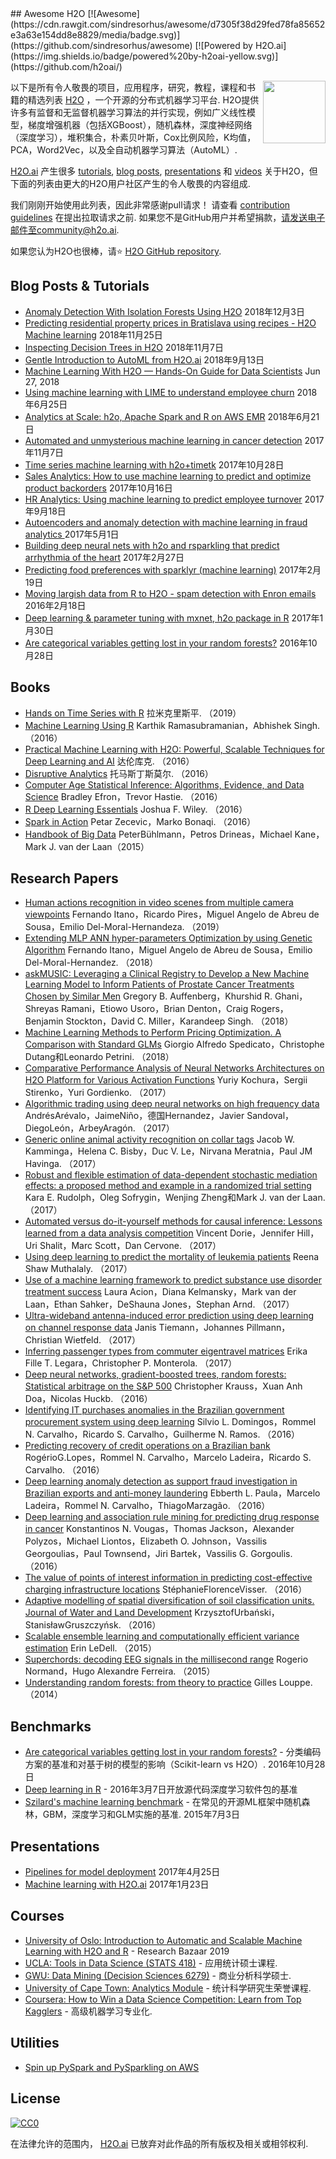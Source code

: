 <div class="github-widget" data-repo="h2oai/awesome-h2o"></div>
<script async src="https://pagead2.googlesyndication.com/pagead/js/adsbygoogle.js"></script><ins class="adsbygoogle" style="display:block" data-ad-client="ca-pub-6890694312814945" data-ad-slot="5473692530" data-ad-format="auto"  data-full-width-responsive="true"></ins><script>(adsbygoogle = window.adsbygoogle || []).push({});</script>
## Awesome H2O [![Awesome](https://cdn.rawgit.com/sindresorhus/awesome/d7305f38d29fed78fa85652e3a63e154dd8e8829/media/badge.svg)](https://github.com/sindresorhus/awesome) [![Powered by H2O.ai](https://img.shields.io/badge/powered%20by-h2oai-yellow.svg)](https://github.com/h2oai/)

[<img src="https://rawgit.com/h2oai/awesome-h2o/master/h2o_logo.png" align="right" width="100">](https://raw.githubusercontent.com/h2oai/h2o-3)

以下是所有令人敬畏的项目，应用程序，研究，教程，课程和书籍的精选列表 [H2O](https://github.com/h2oai/h2o-3) ，一个开源的分布式机器学习平台.  H2O提供许多有监督和无监督机器学习算法的并行实现，例如广义线性模型，梯度增强机器（包括XGBoost），随机森林，深度神经网络（深度学习），堆积集合，朴素贝叶斯，Cox比例风险，K均值，PCA，Word2Vec，以及全自动机器学习算法（AutoML）.

[H2O.ai](http://www.h2o.ai/about/) 产生很多 [tutorials](https://github.com/h2oai/h2o-tutorials), [blog posts](http://blog.h2o.ai/), [presentations](https://github.com/h2oai/h2o-meetups) 和 [videos](https://www.youtube.com/user/0xdata) 关于H2O，但下面的列表由更大的H2O用户社区产生的令人敬畏的内容组成.

 我们刚刚开始使用此列表，因此非常感谢pull请求！  请查看 [contribution guidelines](https://github.com/h2oai/awesome-h2o/blob/master/contributing.md)  在提出拉取请求之前.  如果您不是GitHub用户并希望捐款，请发送电子邮件至community@h2o.ai.

如果您认为H2O也很棒，请⭐ [H2O GitHub repository](https://github.com/h2oai/h2o-3/).


## Blog Posts & Tutorials
- [Anomaly Detection With Isolation Forests Using H2O](https://dzone.com/articles/anomaly-detection-with-isolation-forests-using-h2o-1) 2018年12月3日
- [Predicting residential property prices in Bratislava using recipes - H2O Machine learning](https://www.michal-kapusta.com/post/2018-11-02-predicting-residential-property-prices-in-bratislava-using-recipes-h2o-machine-learning-part-ii/) 2018年11月25日
- [Inspecting Decision Trees in H2O](https://dzone.com/articles/inspecting-decision-trees-in-h2o) 2018年11月7日
- [Gentle Introduction to AutoML from H2O.ai](https://medium.com/analytics-vidhya/gentle-introduction-to-automl-from-h2o-ai-a42b393b4ba2) 2018年9月13日
- [Machine Learning With H2O — Hands-On Guide for Data Scientists](https://dzone.com/articles/machine-learning-with-h2o-hands-on-guide-for-data) Jun 27, 2018
- [Using machine learning with LIME to understand employee churn](http://www.business-science.io/business/2018/06/25/lime-local-feature-interpretation.html) 2018年6月25日
- [Analytics at Scale: h2o, Apache Spark and R on AWS EMR](https://redoakstrategic.com/h2oaws/) 2018年6月21日
- [Automated and unmysterious machine learning in cancer detection](https://kkulma.github.io/2017-11-07-automated_machine_learning_in_cancer_detection/) 2017年11月7日
- [Time series machine learning with h2o+timetk](http://www.business-science.io/code-tools/2017/10/28/demo_week_h2o.html) 2017年10月28日
- [Sales Analytics: How to use machine learning to predict and optimize product backorders](http://www.business-science.io/business/2017/10/16/sales_backorder_prediction.html) 2017年10月16日
- [HR Analytics: Using machine learning to predict employee turnover](http://www.business-science.io/business/2017/09/18/hr_employee_attrition.html) 2017年9月18日
- [Autoencoders and anomaly detection with machine learning in fraud analytics ](https://shiring.github.io/machine_learning/2017/05/01/fraud) 2017年5月1日
- [Building deep neural nets with h2o and rsparkling that predict arrhythmia of the heart](https://shiring.github.io/machine_learning/2017/02/27/h2o) 2017年2月27日
- [Predicting food preferences with sparklyr (machine learning)](https://shiring.github.io/machine_learning/2017/02/19/food_spark) 2017年2月19日
- [Moving largish data from R to H2O - spam detection with Enron emails](https://ellisp.github.io/blog/2017/02/18/svmlite) 2016年2月18日
- [Deep learning & parameter tuning with mxnet, h2o package in R](http://blog.hackerearth.com/understanding-deep-learning-parameter-tuning-with-mxnet-h2o-package-in-r) 2017年1月30日
- [Are categorical variables getting lost in your random forests?](http://roamanalytics.com/2016/10/28/are-categorical-variables-getting-lost-in-your-random-forests/) 2016年10月28日

## Books

- [Hands on Time Series with R](https://www2.packtpub.com/big-data-and-business-intelligence/hands-time-series-analysis-r)  拉米克里斯平.  （2019）
- [Machine Learning Using R](https://www.amazon.com/Machine-Learning-Using-Karthik-Ramasubramanian/dp/1484223330)  Karthik Ramasubramanian，Abhishek Singh.  （2016）
- [Practical Machine Learning with H2O: Powerful, Scalable Techniques for Deep Learning and AI](https://www.amazon.com/Practical-Machine-Learning-H2O-Techniques/dp/149196460X)  达伦库克.  （2016）
- [Disruptive Analytics](http://link.springer.com/book/10.1007/978-1-4842-1311-7)  托马斯丁斯莫尔.  （2016）
- [Computer Age Statistical Inference: Algorithms, Evidence, and Data Science](https://web.stanford.edu/~hastie/CASI/)  Bradley Efron，Trevor Hastie.  （2016）
- [R Deep Learning Essentials](https://www.packtpub.com/big-data-and-business-intelligence/r-deep-learning-essentials)  Joshua F. Wiley.  （2016）
- [Spark in Action](https://www.manning.com/books/spark-in-action)  Petar Zecevic，Marko Bonaqi.  （2016）
- [Handbook of Big Data](https://www.crcpress.com/Handbook-of-Big-Data/Buhlmann-Drineas-Kane-van-der-Laan/p/book/9781482249071) PeterBühlmann，Petros Drineas，Michael Kane，Mark J. van der Laan（2015）

## Research Papers

- [Human actions recognition in video scenes from multiple camera viewpoints](https://www.sciencedirect.com/science/article/pii/S1389041718308970)  Fernando Itano，Ricardo Pires，Miguel Angelo de Abreu de Sousa，Emilio Del-Moral-Hernandeza.  （2019）
- [Extending MLP ANN hyper-parameters Optimization by using Genetic Algorithm](https://ieeexplore.ieee.org/document/8489520/authors#authors)   Fernando Itano，Miguel Angelo de Abreu de Sousa，Emilio Del-Moral-Hernandez.  （2018）
- [askMUSIC: Leveraging a Clinical Registry to Develop a New Machine Learning Model to Inform Patients of Prostate Cancer Treatments Chosen by Similar Men](https://doi.org/10.1016/j.eururo.2018.09.050)  Gregory B. Auffenberg，Khurshid R. Ghani，Shreyas Ramani，Etiowo Usoro，Brian Denton，Craig Rogers，Benjamin Stockton，David C. Miller，Karandeep Singh.  （2018）
- [Machine Learning Methods to Perform Pricing Optimization.  A Comparison with Standard GLMs](http://www.variancejournal.org/articlespress/articles/Machine-Spedicato.pdf)  Giorgio Alfredo Spedicato，Christophe Dutang和Leonardo Petrini.  （2018）
- [Comparative Performance Analysis of Neural Networks Architectures on H2O Platform for Various Activation Functions](https://arxiv.org/abs/1707.04940)  Yuriy Kochura，Sergii Stirenko，Yuri Gordienko.  （2017）
- [Algorithmic trading using deep neural networks on high frequency data](https://link.springer.com/chapter/10.1007/978-3-319-66963-2_14)  AndrésArévalo，JaimeNiño，德国Hernandez，Javier Sandoval，DiegoLeón，ArbeyAragón.  （2017）
- [Generic online animal activity recognition on collar tags](https://dl.acm.org/citation.cfm?id=3124407)  Jacob W. Kamminga，Helena C. Bisby，Duc V. Le，Nirvana Meratnia，Paul JM Havinga.  （2017）
- [Robust and flexible estimation of data-dependent stochastic mediation effects: a proposed method and example in a randomized trial setting](https://arxiv.org/pdf/1707.09021.pdf)  Kara E. Rudolph，Oleg Sofrygin，Wenjing Zheng和Mark J. van der Laan.  （2017）
- [Automated versus do-it-yourself methods for causal inference: Lessons learned from a data analysis competition](https://arxiv.org/abs/1707.02641)  Vincent Dorie，Jennifer Hill，Uri Shalit，Marc Scott，Dan Cervone.  （2017）
- [Using deep learning to predict the mortality of leukemia patients](https://qspace.library.queensu.ca/bitstream/handle/1974/15929/Muthalaly_Reena%20S_201707_MSC.pdf)  Reena Shaw Muthalaly.  （2017）
- [Use of a machine learning framework to predict substance use disorder treatment success](http://journals.plos.org/plosone/article/file?id=10.1371/journal.pone.0175383&type=printable)  Laura Acion，Diana Kelmansky，Mark van der Laan，Ethan Sahker，DeShauna Jones，Stephan Arnd.  （2017）
- [Ultra-wideband antenna-induced error prediction using deep learning on channel response data](https://www.kn.e-technik.tu-dortmund.de/.cni-bibliography/publications/cni-publications/Tiemann2017a.pdf)  Janis Tiemann，Johannes Pillmann，Christian Wietfeld.  （2017）
- [Inferring passenger types from commuter eigentravel matrices](http://www.tandfonline.com/doi/abs/10.1080/21680566.2017.1291377?journalCode=ttrb20)  Erika Fille T. Legara，Christopher P. Monterola.  （2017）
- [Deep neural networks, gradient-boosted trees, random forests: Statistical arbitrage on the S&P 500](http://www.sciencedirect.com/science/article/pii/S0377221716308657)  Christopher Krauss，Xuan Anh Doa，Nicolas Huckb.  （2016）
- [Identifying IT purchases anomalies in the Brazilian government procurement system using deep learning](http://ieeexplore.ieee.org/document/7838233/?reload=true)  Silvio L. Domingos，Rommel N. Carvalho，Ricardo S. Carvalho，Guilherme N. Ramos.  （2016）
- [Predicting recovery of credit operations on a Brazilian bank](http://ieeexplore.ieee.org/abstract/document/7838243/)  RogérioG.Lopes，Rommel N. Carvalho，Marcelo Ladeira，Ricardo S. Carvalho.  （2016）
- [Deep learning anomaly detection as support fraud investigation in Brazilian exports and anti-money laundering](http://ieeexplore.ieee.org/abstract/document/7838276/)  Ebberth L. Paula，Marcelo Ladeira，Rommel N. Carvalho，ThiagoMarzagão.  （2016）
- [Deep learning and association rule mining for predicting drug response in cancer](https://doi.org/10.1101/070490)  Konstantinos N. Vougas，Thomas Jackson，Alexander Polyzos，Michael Liontos，Elizabeth O. Johnson，Vassilis Georgoulias，Paul Townsend，Jiri Bartek，Vassilis G. Gorgoulis.  （2016）
- [The value of points of interest information in predicting cost-effective charging infrastructure locations](http://www.rsm.nl/fileadmin/Images_NEW/ECFEB/The_value_of_points_of_interest_information.pdf)  StéphanieFlorenceVisser.  （2016）
- [Adaptive modelling of spatial diversification of soil classification units. Journal of Water and Land Development](https://www.degruyter.com/downloadpdf/j/jwld.2016.30.issue-1/jwld-2016-0029/jwld-2016-0029.xml)  KrzysztofUrbański，StanisławGruszczyńsk.  （2016）
- [Scalable ensemble learning and computationally efficient variance estimation](http://www.stat.berkeley.edu/~ledell/papers/ledell-phd-thesis.pdf)  Erin LeDell.  （2015）
- [Superchords: decoding EEG signals in the millisecond range](https://doi.org/10.7287/peerj.preprints.1265v1)  Rogerio Normand，Hugo Alexandre Ferreira.  （2015）
- [Understanding random forests: from theory to practice](https://github.com/glouppe/phd-thesis)  Gilles Louppe.  （2014）

## Benchmarks

- [Are categorical variables getting lost in your random forests?](http://roamanalytics.com/2016/10/28/are-categorical-variables-getting-lost-in-your-random-forests/)   - 分类编码方案的基准和对基于树的模型的影响（Scikit-learn vs H2O）.  2016年10月28日
- [Deep learning in R](http://www.rblog.uni-freiburg.de/2017/02/07/deep-learning-in-r/) -  2016年3月7日开放源代码深度学习软件包的基准
- [Szilard's machine learning benchmark](https://github.com/szilard/benchm-ml)   - 在常见的开源ML框架中随机森林，GBM，深度学习和GLM实施的基准.  2015年7月3日

## Presentations

- [Pipelines for model deployment](https://www.slideshare.net/rocalabern/digital-origin-pipelines-for-model-deployment) 2017年4月25日
- [Machine learning with H2O.ai](https://speakerdeck.com/szilard/machine-learning-with-h2o-dot-ai-la-h2o-meetup-at-at-and-t-jan-2017) 2017年1月23日

## Courses

- [University of Oslo: Introduction to Automatic and Scalable Machine Learning with H2O and R](https://www.ub.uio.no/english/courses-events/events/all-libraries/2019/research-bazaar-2019.html) -  Research Bazaar 2019
- [UCLA: Tools in Data Science (STATS 418)](https://github.com/szilard/teach-data-science-UCLA-master-appl-stats) - 应用统计硕士课程.
- [GWU: Data Mining (Decision Sciences 6279)](https://github.com/jphall663/GWU_data_mining) - 商业分析科学硕士.
- [University of Cape Town: Analytics Module](http://www.stats.uct.ac.za/stats/study/postgrad/honours) - 统计科学研究生荣誉课程.
- [Coursera: How to Win a Data Science Competition: Learn from Top Kagglers](https://www.coursera.org/learn/competitive-data-science) - 高级机器学习专业化.

## Utilities

- [Spin up PySpark and PySparkling on AWS](https://github.com/kcrandall/EMR_Spark_Automation)

## License

[![CC0](https://upload.wikimedia.org/wikipedia/commons/6/69/CC0_button.svg)](https://creativecommons.org/publicdomain/zero/1.0/)

在法律允许的范围内， [H2O.ai](http://h2o.ai) 已放弃对此作品的所有版权及相关或相邻权利.
